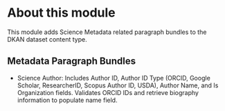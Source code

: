 # About this module

This module adds Science Metadata related paragraph bundles to the DKAN dataset content type.

## Metadata Paragraph Bundles
- Science Author: Includes Author ID, Author ID Type (ORCID, Google Scholar, ResearcherID, Scopus Author ID, USDA), Author Name, and Is Organization fields. Validates ORCID IDs and retrieve biography information to populate name field.


